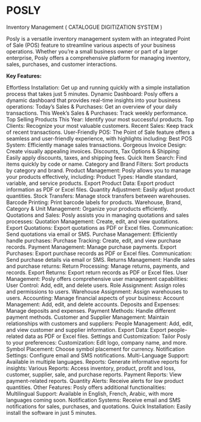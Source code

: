 # POSLY
Inventory Management ( CATALOGUE DIGITIZATION SYSTEM )

Posly is a versatile inventory management system with an integrated Point of Sale (POS) feature to streamline various aspects of your business operations. Whether you’re a small business owner or part of a larger enterprise, Posly offers a comprehensive platform for managing inventory, sales, purchases, and customer interactions.

**Key Features:**

Effortless Installation: Get up and running quickly with a simple installation process that takes just 5 minutes.
Dynamic Dashboard: Posly offers a dynamic dashboard that provides real-time insights into your business operations:
Today’s Sales & Purchases: Get an overview of your daily transactions.
This Week’s Sales & Purchases: Track weekly performance.
Top Selling Products This Year: Identify your most successful products.
Top Clients: Recognize your most valuable customers.
Recent Sales: Keep track of recent transactions.
User-Friendly POS: The Point of Sale feature offers a seamless and user-friendly experience, with highlights including:
Best POS System: Efficiently manage sales transactions.
Gorgeous Invoice Design: Create visually appealing invoices.
Discounts, Tax Options & Shipping: Easily apply discounts, taxes, and shipping fees.
Quick Item Search: Find items quickly by code or name.
Category and Brand Filters: Sort products by category and brand.
Product Management: Posly allows you to manage your products effectively, including:
Product Types: Handle standard, variable, and service products.
Export Product Data: Export product information as PDF or Excel files.
Quantity Adjustment: Easily adjust product quantities.
Stock Transfers: Manage stock transfers between warehouses.
Barcode Printing: Print barcode labels for products.
Warehouse, Brand, Category & Unit Management: Organize your products efficiently.
Quotations and Sales: Posly assists you in managing quotations and sales processes:
Quotation Management: Create, edit, and view quotations.
Export Quotations: Export quotations as PDF or Excel files.
Communication: Send quotations via email or SMS.
Purchase Management: Efficiently handle purchases:
Purchase Tracking: Create, edit, and view purchase records.
Payment Management: Manage purchase payments.
Export Purchases: Export purchase records as PDF or Excel files.
Communication: Send purchase details via email or SMS.
Returns Management: Handle sales and purchase returns:
Return Processing: Manage returns, payments, and records.
Export Returns: Export return records as PDF or Excel files.
User Management: Posly offers comprehensive user management capabilities:
User Control: Add, edit, and delete users.
Role Assignment: Assign roles and permissions to users.
Warehouse Assignment: Assign warehouses to users.
Accounting: Manage financial aspects of your business:
Account Management: Add, edit, and delete accounts.
Deposits and Expenses: Manage deposits and expenses.
Payment Methods: Handle different payment methods.
Customer and Supplier Management: Maintain relationships with customers and suppliers:
People Management: Add, edit, and view customer and supplier information.
Export Data: Export people-related data as PDF or Excel files.
Settings and Customization: Tailor Posly to your preferences:
Customization: Edit logo, company name, and more.
Symbol Placement: Choose symbol placement for currency.
Notification Settings: Configure email and SMS notifications.
Multi-Language Support: Available in multiple languages.
Reports: Generate informative reports for insights:
Various Reports: Access inventory, product, profit and loss, customer, supplier, sale, and purchase reports.
Payment Reports: View payment-related reports.
Quantity Alerts: Receive alerts for low product quantities.
Other Features: Posly offers additional functionalities:
Multilingual Support: Available in English, French, Arabic, with more languages coming soon.
Notification Systems: Receive email and SMS notifications for sales, purchases, and quotations.
Quick Installation: Easily install the software in just 5 minutes.

